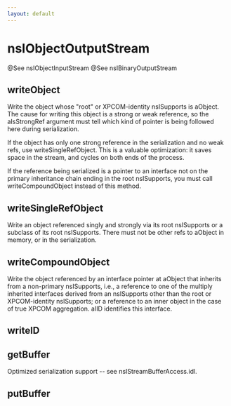```yaml
---
layout: default
---
```


# nsIObjectOutputStream #

@See nsIObjectInputStream
@See nsIBinaryOutputStream


## writeObject ##

Write the object whose "root" or XPCOM-identity nsISupports is aObject.
The cause for writing this object is a strong or weak reference, so the
aIsStrongRef argument must tell which kind of pointer is being followed
here during serialization.

If the object has only one strong reference in the serialization and no
weak refs, use writeSingleRefObject.  This is a valuable optimization:
it saves space in the stream, and cycles on both ends of the process.

If the reference being serialized is a pointer to an interface not on
the primary inheritance chain ending in the root nsISupports, you must
call writeCompoundObject instead of this method.


## writeSingleRefObject ##

Write an object referenced singly and strongly via its root nsISupports
or a subclass of its root nsISupports.  There must not be other refs to
aObject in memory, or in the serialization.


## writeCompoundObject ##

Write the object referenced by an interface pointer at aObject that
inherits from a non-primary nsISupports, i.e., a reference to one of
the multiply inherited interfaces derived from an nsISupports other
than the root or XPCOM-identity nsISupports; or a reference to an
inner object in the case of true XPCOM aggregation.  aIID identifies
this interface.


## writeID ##

## getBuffer ##

Optimized serialization support -- see nsIStreamBufferAccess.idl.


## putBuffer ##
